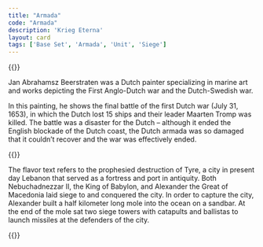 ```yaml
---
title: "Armada"
code: "Armada"
description: 'Krieg Eterna'
layout: card
tags: ['Base Set', 'Armada', 'Unit', 'Siege']
---
```

{{<card-detail-page code="Armada" artwork="The Battle of Terheide by Jan Abrahamsz Beerstraaten (1653)" book="Ezekiel 26:21">}}
<p>
Jan Abrahamsz Beerstraten was a Dutch painter specializing in marine art and works depicting the First Anglo-Dutch war and the Dutch-Swedish war.  
</p>
<p>
In this painting, he shows the final battle of the first Dutch war (July 31, 1653), in which the Dutch lost 15 ships and their leader Maarten Tromp was killed.  The battle was a disaster for the Dutch – although it ended the English blockade of the Dutch coast, the Dutch armada was so damaged that it couldn’t recover and the war was effectively ended.</p>
{{<card-detail-image file="tyre.jpg" caption="Siege of Tyre by Tom Lovell (1965)">}}
<p>
The flavor text refers to the prophesied destruction of Tyre, a city in present day Lebanon that served as a fortress and port in antiquity. Both Nebuchadnezzar II, the King of Babylon, and Alexander the Great of Macedonia laid siege to and conquered the city. In order to capture the city, Alexander built a half kilometer long mole into the ocean on a sandbar.  At the end of the mole sat two siege towers with catapults and ballistas to launch missiles at the defenders of the city.
</p>
{{</card-detail-page>}}